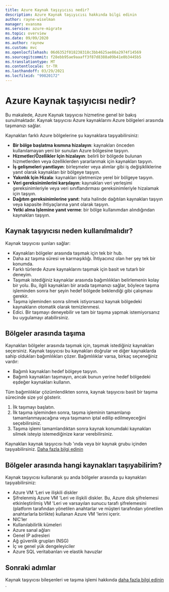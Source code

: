 ```yaml
---
title: Azure Kaynak taşıyıcısı nedir?
description: Azure Kaynak taşıyıcısı hakkında bilgi edinin
author: rayne-wiselman
manager: evansma
ms.service: azure-migrate
ms.topic: overview
ms.date: 09/09/2020
ms.author: raynew
ms.custom: mvc
ms.openlocfilehash: 06d6352f018238318c3bb4625ae86a2974f14569
ms.sourcegitcommit: f28ebb95ae9aaaff3f87d8388a09b41e0b3445b5
ms.translationtype: MT
ms.contentlocale: tr-TR
ms.lasthandoff: 03/29/2021
ms.locfileid: "99820172"
---
```

# <a name="what-is-azure-resource-mover"></a>Azure Kaynak taşıyıcısı nedir?

Bu makalede, Azure Kaynak taşıyıcısı hizmetine genel bir bakış sunulmaktadır. Kaynak taşıyıcısı Azure kaynaklarını Azure bölgeleri arasında taşımanızı sağlar.

Kaynakları farklı Azure bölgelerine şu kaynaklara taşıyabilirsiniz:

- **Bir bölge başlatma kısmına hizalayın**: kaynakları önceden kullanılamayan yeni bir sunulan Azure bölgesine taşıyın.
- **Hizmetler/Özellikler Için hizalayın**: belirli bir bölgede bulunan hizmetlerden veya özelliklerden yararlanmak için kaynakları taşıyın.
- **İş gelişmeleri yanıtlayın**: birleşmeler veya alımlar gibi iş değişikliklerine yanıt olarak kaynakları bir bölgeye taşıyın.
- **Yakınlık Için Hizala**: kaynakları işletmenize yerel bir bölgeye taşıyın.
- **Veri gereksinimlerini karşılayın**: kaynakları veri yerleşimi gereksinimleriyle veya veri sınıflandırması gereksinimleriyle hizalamak için taşıyın.
- **Dağıtım gereksinimlerine yanıt**: hata halinde dağıtılan kaynakları taşıyın veya kapasite ihtiyaçlarına yanıt olarak taşıyın.
- **Yetki alma Işlemine yanıt verme**: bir bölge kullanımdan alındığından kaynakları taşıyın.


## <a name="why-use-resource-mover"></a>Kaynak taşıyıcısı neden kullanılmalıdır?

Kaynak taşıyıcısı şunları sağlar:

- Kaynakları bölgeler arasında taşımak için tek bir hub.
- Daha az taşıma süresi ve karmaşıklığı. İhtiyacınız olan her şey tek bir konumda.
- Farklı türlerde Azure kaynaklarını taşımak için basit ve tutarlı bir deneyim.
- Taşımak istediğiniz kaynaklar arasında bağımlılıkları belirlemenin kolay bir yolu. Bu, ilgili kaynakları bir arada taşımanızı sağlar, böylece taşıma işleminden sonra her şeyin hedef bölgede beklendiği gibi çalışması gerekir.
- Taşıma işleminden sonra silmek istiyorsanız kaynak bölgedeki kaynakların otomatik olarak temizlenmesi.
- Edici. Bir taşımayı deneyebilir ve tam bir taşıma yapmak istemiyorsanız bu uygulamayı atabilirsiniz.

## <a name="move-across-regions"></a>Bölgeler arasında taşıma

Kaynakları bölgeler arasında taşımak için, taşımak istediğiniz kaynakları seçersiniz. Kaynak taşıyıcısı bu kaynakları doğrular ve diğer kaynaklarda sahip oldukları bağımlılıkları çözer. Bağımlılıklar varsa, birkaç seçeneğiniz vardır:
- Bağımlı kaynakları hedef bölgeye taşıyın.
- Bağımlı kaynakları taşımayın, ancak bunun yerine hedef bölgedeki eşdeğer kaynakları kullanın.

Tüm bağımlılıklar çözümlendikten sonra, kaynak taşıyıcısı basit bir taşıma sürecinde size yol gösterir.

1. İlk taşımayı başlatın.
2. İlk taşıma işleminden sonra, taşıma işleminin tamamlanıp tamamlanmayacağına veya taşımanın iptal edilip edilmeyeceğini seçebilirsiniz.
3. Taşıma işlemi tamamlandıktan sonra kaynak konumdaki kaynakları silmek isteyip istemediğinize karar verebilirsiniz.

Kaynakları kaynak taşıyıcısı hub 'ında veya bir kaynak grubu içinden taşıyabilirsiniz. [Daha fazla bilgi edinin](select-move-tool.md)

## <a name="what-resources-can-i-move-across-regions"></a>Bölgeler arasında hangi kaynakları taşıyabilirim?

Kaynak taşıyıcısı kullanarak şu anda bölgeler arasında şu kaynakları taşıyabilirsiniz:

- Azure VM 'Leri ve ilişkili diskler
- Şifrelenmiş Azure VM 'Leri ve ilişkili diskler. Bu, Azure disk şifrelemesi etkinleştirilmiş VM 'Leri ve varsayılan sunucu tarafı şifrelemesini (platform tarafından yönetilen anahtarlar ve müşteri tarafından yönetilen anahtarlarla birlikte) kullanan Azure VM 'lerini içerir.
- NIC’ler
- Kullanılabilirlik kümeleri 
- Azure sanal ağları 
- Genel IP adresleri
- Ağ güvenlik grupları (NSG)
- İç ve genel yük dengeleyiciler 
- Azure SQL veritabanları ve elastik havuzlar


## <a name="next-steps"></a>Sonraki adımlar

Kaynak taşıyıcısı bileşenleri ve taşıma işlemi hakkında [daha fazla bilgi edinin](about-move-process.md) .
